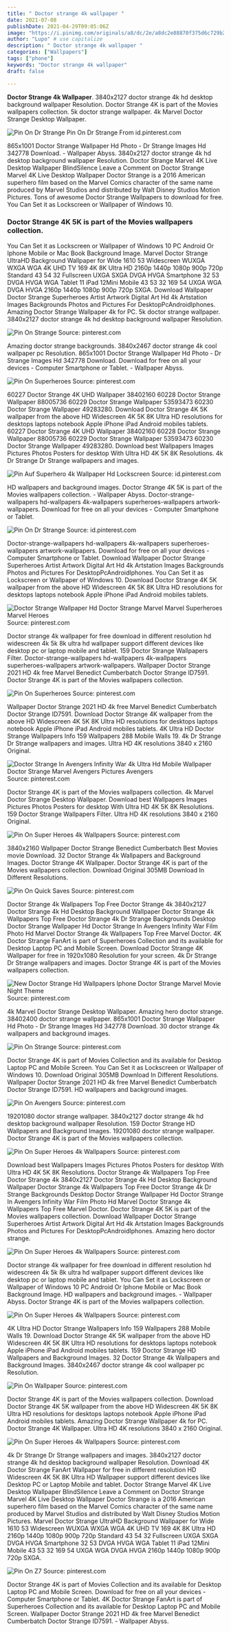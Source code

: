 ```yaml
---
title: " Doctor strange 4k wallpaper "
date: 2021-07-08
publishDate: 2021-04-29T09:05:06Z
image: "https://i.pinimg.com/originals/a8/dc/2e/a8dc2e88870f375d6c729b2b6def049f.jpg"
author: "Lupo" # use capitalize
description: " Doctor strange 4k wallpaper "
categories: ["Wallpapers"]
tags: ["phone"]
keywords: "Doctor strange 4k wallpaper"
draft: false

---
```



**Doctor Strange 4k Wallpaper**. 3840x2127 doctor strange 4k hd desktop background wallpaper Resolution. Doctor Strange 4K is part of the Movies wallpapers collection. 5k doctor strange wallpaper. 4k Marvel Doctor Strange Desktop Wallpaper.

![Pin On Dr Strange](https://i.pinimg.com/originals/22/8b/f0/228bf0b297626dc0e732286e0d020a1d.jpg "Pin On Dr Strange")
Pin On Dr Strange From id.pinterest.com


865x1001 Doctor Strange Wallpaper Hd Photo - Dr Strange Images Hd 342778 Download. - Wallpaper Abyss. 3840x2127 doctor strange 4k hd desktop background wallpaper Resolution. Doctor Strange Marvel 4K Live Desktop Wallpaper BlindSilence Leave a Comment on Doctor Strange Marvel 4K Live Desktop Wallpaper Doctor Strange is a 2016 American superhero film based on the Marvel Comics character of the same name produced by Marvel Studios and distributed by Walt Disney Studios Motion Pictures. Tons of awesome Doctor Strange Wallpapers to download for free. You Can Set it as Lockscreen or Wallpaper of Windows 10.

### Doctor Strange 4K 5K is part of the Movies wallpapers collection.

You Can Set it as Lockscreen or Wallpaper of Windows 10 PC Android Or Iphone Mobile or Mac Book Background Image. Marvel Doctor Strange UltraHD Background Wallpaper for Wide 1610 53 Widescreen WUXGA WXGA WGA 4K UHD TV 169 4K 8K Ultra HD 2160p 1440p 1080p 900p 720p Standard 43 54 32 Fullscreen UXGA SXGA DVGA HVGA Smartphone 32 53 DVGA HVGA WGA Tablet 11 iPad 12Mini Mobile 43 53 32 169 54 UXGA WGA DVGA HVGA 2160p 1440p 1080p 900p 720p SXGA. Download Wallpaper Doctor Strange Superheroes Artist Artwork Digital Art Hd 4k Artstation Images Backgrounds Photos and Pictures For DesktopPcAndroidIphones. Amazing Doctor Strange Wallpaper 4k for PC. 5k doctor strange wallpaper. 3840x2127 doctor strange 4k hd desktop background wallpaper Resolution.


![Pin On Strange](https://i.pinimg.com/736x/66/8e/aa/668eaa286ce8d424103785d7a2dae700.jpg "Pin On Strange")
Source: pinterest.com

Amazing doctor strange backgrounds. 3840x2467 doctor strange 4k cool wallpaper pc Resolution. 865x1001 Doctor Strange Wallpaper Hd Photo - Dr Strange Images Hd 342778 Download. Download for free on all your devices - Computer Smartphone or Tablet. - Wallpaper Abyss.

![Pin On Superheroes](https://i.pinimg.com/originals/44/44/24/444424d10201a7d6acc2a0135d04c655.jpg "Pin On Superheroes")
Source: pinterest.com

60227 Doctor Strange 4K UHD Wallpaper 38402160 60228 Doctor Strange Wallpaper 88005736 60229 Doctor Strange Wallpaper 53593473 60230 Doctor Strange Wallpaper 49283280. Download Doctor Strange 4K 5K wallpaper from the above HD Widescreen 4K 5K 8K Ultra HD resolutions for desktops laptops notebook Apple iPhone iPad Android mobiles tablets. 60227 Doctor Strange 4K UHD Wallpaper 38402160 60228 Doctor Strange Wallpaper 88005736 60229 Doctor Strange Wallpaper 53593473 60230 Doctor Strange Wallpaper 49283280. Download best Wallpapers Images Pictures Photos Posters for desktop With Ultra HD 4K 5K 8K Resolutions. 4k Dr Strange Dr Strange wallpapers and images.

![Pin Auf Superhero 4k Wallpaper Hd Lockscreen](https://i.pinimg.com/originals/e1/4d/ab/e14dabe13e56cfcaa2a8efaef1ebefce.jpg "Pin Auf Superhero 4k Wallpaper Hd Lockscreen")
Source: id.pinterest.com

HD wallpapers and background images. Doctor Strange 4K 5K is part of the Movies wallpapers collection. - Wallpaper Abyss. Doctor-strange-wallpapers hd-wallpapers 4k-wallpapers superheroes-wallpapers artwork-wallpapers. Download for free on all your devices - Computer Smartphone or Tablet.

![Pin On Dr Strange](https://i.pinimg.com/originals/22/8b/f0/228bf0b297626dc0e732286e0d020a1d.jpg "Pin On Dr Strange")
Source: id.pinterest.com

Doctor-strange-wallpapers hd-wallpapers 4k-wallpapers superheroes-wallpapers artwork-wallpapers. Download for free on all your devices - Computer Smartphone or Tablet. Download Wallpaper Doctor Strange Superheroes Artist Artwork Digital Art Hd 4k Artstation Images Backgrounds Photos and Pictures For DesktopPcAndroidIphones. You Can Set it as Lockscreen or Wallpaper of Windows 10. Download Doctor Strange 4K 5K wallpaper from the above HD Widescreen 4K 5K 8K Ultra HD resolutions for desktops laptops notebook Apple iPhone iPad Android mobiles tablets.

![Doctor Strange Wallpaper Hd Doctor Strange Marvel Marvel Superheroes Marvel Heroes](https://i.pinimg.com/originals/1c/e5/73/1ce5738bcea640bc99da196e70b354dd.jpg "Doctor Strange Wallpaper Hd Doctor Strange Marvel Marvel Superheroes Marvel Heroes")
Source: pinterest.com

Doctor strange 4k wallpaper for free download in different resolution hd widescreen 4k 5k 8k ultra hd wallpaper support different devices like desktop pc or laptop mobile and tablet. 159 Doctor Strange Wallpapers Filter. Doctor-strange-wallpapers hd-wallpapers 4k-wallpapers superheroes-wallpapers artwork-wallpapers. Wallpaper Doctor Strange 2021 HD 4k free Marvel Benedict Cumberbatch Doctor Strange ID7591. Doctor Strange 4K is part of the Movies wallpapers collection.

![Pin On Superheroes](https://i.pinimg.com/originals/26/fa/51/26fa510ab8d690afbf00c5c0418bde1f.jpg "Pin On Superheroes")
Source: pinterest.com

Wallpaper Doctor Strange 2021 HD 4k free Marvel Benedict Cumberbatch Doctor Strange ID7591. Download Doctor Strange 4K wallpaper from the above HD Widescreen 4K 5K 8K Ultra HD resolutions for desktops laptops notebook Apple iPhone iPad Android mobiles tablets. 4K Ultra HD Doctor Strange Wallpapers Info 159 Wallpapers 288 Mobile Walls 19. 4k Dr Strange Dr Strange wallpapers and images. Ultra HD 4K resolutions 3840 x 2160 Original.

![Doctor Strange In Avengers Infinity War 4k Ultra Hd Mobile Wallpaper Doctor Strange Marvel Avengers Pictures Avengers](https://i.pinimg.com/originals/e6/25/65/e62565ab99a0c36d4db5583b0ef01339.jpg "Doctor Strange In Avengers Infinity War 4k Ultra Hd Mobile Wallpaper Doctor Strange Marvel Avengers Pictures Avengers")
Source: pinterest.com

Doctor Strange 4K is part of the Movies wallpapers collection. 4k Marvel Doctor Strange Desktop Wallpaper. Download best Wallpapers Images Pictures Photos Posters for desktop With Ultra HD 4K 5K 8K Resolutions. 159 Doctor Strange Wallpapers Filter. Ultra HD 4K resolutions 3840 x 2160 Original.

![Pin On Super Heroes 4k Wallpapers](https://i.pinimg.com/originals/d0/66/fc/d066fce00fcb8f3621d78f334cba78c5.jpg "Pin On Super Heroes 4k Wallpapers")
Source: pinterest.com

3840x2160 Wallpaper Doctor Strange Benedict Cumberbatch Best Movies movie Download. 32 Doctor Strange 4k Wallpapers and Background Images. Doctor Strange 4K Wallpaper. Doctor Strange 4K is part of the Movies wallpapers collection. Download Original 305MB Download In Different Resolutions.

![Pin On Quick Saves](https://i.pinimg.com/736x/67/f8/d9/67f8d9c012d9f453b2ddacd6984fdeb8.jpg "Pin On Quick Saves")
Source: pinterest.com

Doctor Strange 4k Wallpapers Top Free Doctor Strange 4k 3840x2127 Doctor Strange 4k Hd Desktop Background Wallpaper Doctor Strange 4k Wallpapers Top Free Doctor Strange 4k Dr Strange Backgrounds Desktop Doctor Strange Wallpaper Hd Doctor Strange In Avengers Infinity War Film Photo Hd Marvel Doctor Strange 4k Wallpapers Top Free Marvel Doctor. 4K Doctor Strange FanArt is part of Superheroes Collection and its available for Desktop Laptop PC and Mobile Screen. Download Doctor Strange 4K Wallpaper for free in 1920x1080 Resolution for your screen. 4k Dr Strange Dr Strange wallpapers and images. Doctor Strange 4K is part of the Movies wallpapers collection.

![New Doctor Strange Hd Wallpapers Iphone Doctor Strange Marvel Movie Night Theme](https://i.pinimg.com/originals/2b/b7/ca/2bb7ca0508068eb5b7d7f7c9636b8e7d.jpg "New Doctor Strange Hd Wallpapers Iphone Doctor Strange Marvel Movie Night Theme")
Source: pinterest.com

4k Marvel Doctor Strange Desktop Wallpaper. Amazing hero doctor strange. 38402400 doctor strange wallpaper. 865x1001 Doctor Strange Wallpaper Hd Photo - Dr Strange Images Hd 342778 Download. 30 doctor strange 4k wallpapers and background images.

![Pin On Strange](https://i.pinimg.com/originals/5c/10/26/5c10269a51ed98264a28b5e6f8460c27.jpg "Pin On Strange")
Source: pinterest.com

Doctor Strange 4K is part of Movies Collection and its available for Desktop Laptop PC and Mobile Screen. You Can Set it as Lockscreen or Wallpaper of Windows 10. Download Original 305MB Download In Different Resolutions. Wallpaper Doctor Strange 2021 HD 4k free Marvel Benedict Cumberbatch Doctor Strange ID7591. HD wallpapers and background images.

![Pin On Avengers](https://i.pinimg.com/originals/2d/8b/7f/2d8b7fd520a05c8478109d67fd910f98.jpg "Pin On Avengers")
Source: pinterest.com

19201080 doctor strange wallpaper. 3840x2127 doctor strange 4k hd desktop background wallpaper Resolution. 159 Doctor Strange HD Wallpapers and Background Images. 19201080 doctor strange wallpaper. Doctor Strange 4K is part of the Movies wallpapers collection.

![Pin On Super Heroes 4k Wallpapers](https://i.pinimg.com/originals/cd/61/d0/cd61d0efdc862ad0fef9b5becd28890c.jpg "Pin On Super Heroes 4k Wallpapers")
Source: pinterest.com

Download best Wallpapers Images Pictures Photos Posters for desktop With Ultra HD 4K 5K 8K Resolutions. Doctor Strange 4k Wallpapers Top Free Doctor Strange 4k 3840x2127 Doctor Strange 4k Hd Desktop Background Wallpaper Doctor Strange 4k Wallpapers Top Free Doctor Strange 4k Dr Strange Backgrounds Desktop Doctor Strange Wallpaper Hd Doctor Strange In Avengers Infinity War Film Photo Hd Marvel Doctor Strange 4k Wallpapers Top Free Marvel Doctor. Doctor Strange 4K 5K is part of the Movies wallpapers collection. Download Wallpaper Doctor Strange Superheroes Artist Artwork Digital Art Hd 4k Artstation Images Backgrounds Photos and Pictures For DesktopPcAndroidIphones. Amazing hero doctor strange.

![Pin On Super Heroes 4k Wallpapers](https://i.pinimg.com/originals/85/72/12/857212bd78f20d458a3215d8aa4304df.jpg "Pin On Super Heroes 4k Wallpapers")
Source: pinterest.com

Doctor strange 4k wallpaper for free download in different resolution hd widescreen 4k 5k 8k ultra hd wallpaper support different devices like desktop pc or laptop mobile and tablet. You Can Set it as Lockscreen or Wallpaper of Windows 10 PC Android Or Iphone Mobile or Mac Book Background Image. HD wallpapers and background images. - Wallpaper Abyss. Doctor Strange 4K is part of the Movies wallpapers collection.

![Pin On Super Heroes 4k Wallpapers](https://i.pinimg.com/originals/70/52/7f/70527f503252cb4b91b393e815b66677.jpg "Pin On Super Heroes 4k Wallpapers")
Source: pinterest.com

4K Ultra HD Doctor Strange Wallpapers Info 159 Wallpapers 288 Mobile Walls 19. Download Doctor Strange 4K 5K wallpaper from the above HD Widescreen 4K 5K 8K Ultra HD resolutions for desktops laptops notebook Apple iPhone iPad Android mobiles tablets. 159 Doctor Strange HD Wallpapers and Background Images. 32 Doctor Strange 4k Wallpapers and Background Images. 3840x2467 doctor strange 4k cool wallpaper pc Resolution.

![Pin On Wallpaper](https://i.pinimg.com/originals/57/c1/09/57c109ca18fa34e154779729fd3ffca5.jpg "Pin On Wallpaper")
Source: pinterest.com

Doctor Strange 4K is part of the Movies wallpapers collection. Download Doctor Strange 4K 5K wallpaper from the above HD Widescreen 4K 5K 8K Ultra HD resolutions for desktops laptops notebook Apple iPhone iPad Android mobiles tablets. Amazing Doctor Strange Wallpaper 4k for PC. Doctor Strange 4K Wallpaper. Ultra HD 4K resolutions 3840 x 2160 Original.

![Pin On Super Heroes 4k Wallpapers](https://i.pinimg.com/originals/3f/32/86/3f3286ece2b999352afb4b3f557b9181.jpg "Pin On Super Heroes 4k Wallpapers")
Source: pinterest.com

4k Dr Strange Dr Strange wallpapers and images. 3840x2127 doctor strange 4k hd desktop background wallpaper Resolution. Download 4K Doctor Strange FanArt Wallpaper for free in different resolution HD Widescreen 4K 5K 8K Ultra HD Wallpaper support different devices like Desktop PC or Laptop Mobile and tablet. Doctor Strange Marvel 4K Live Desktop Wallpaper BlindSilence Leave a Comment on Doctor Strange Marvel 4K Live Desktop Wallpaper Doctor Strange is a 2016 American superhero film based on the Marvel Comics character of the same name produced by Marvel Studios and distributed by Walt Disney Studios Motion Pictures. Marvel Doctor Strange UltraHD Background Wallpaper for Wide 1610 53 Widescreen WUXGA WXGA WGA 4K UHD TV 169 4K 8K Ultra HD 2160p 1440p 1080p 900p 720p Standard 43 54 32 Fullscreen UXGA SXGA DVGA HVGA Smartphone 32 53 DVGA HVGA WGA Tablet 11 iPad 12Mini Mobile 43 53 32 169 54 UXGA WGA DVGA HVGA 2160p 1440p 1080p 900p 720p SXGA.

![Pin On Z7](https://i.pinimg.com/originals/a8/dc/2e/a8dc2e88870f375d6c729b2b6def049f.jpg "Pin On Z7")
Source: pinterest.com

Doctor Strange 4K is part of Movies Collection and its available for Desktop Laptop PC and Mobile Screen. Download for free on all your devices - Computer Smartphone or Tablet. 4K Doctor Strange FanArt is part of Superheroes Collection and its available for Desktop Laptop PC and Mobile Screen. Wallpaper Doctor Strange 2021 HD 4k free Marvel Benedict Cumberbatch Doctor Strange ID7591. - Wallpaper Abyss.


